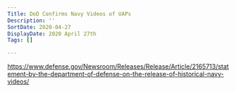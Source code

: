 ```yaml
---
Title: DoD Confirms Navy Videos of UAPs
Description: ''
SortDate: 2020-04-27
DisplayDate: 2020 April 27th
Tags: []

---
```

https://www.defense.gov/Newsroom/Releases/Release/Article/2165713/statement-by-the-department-of-defense-on-the-release-of-historical-navy-videos/